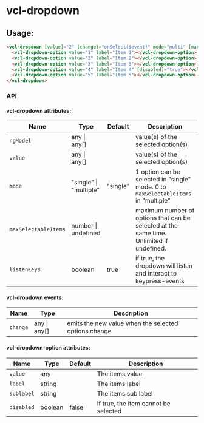 # vcl-dropdown

## Usage:

```html
<vcl-dropdown [value]="2" (change)="onSelect($event)" mode="multi" [maxSelectableItems]="5">
  <vcl-dropdown-option value="1" label="Item 1"></vcl-dropdown-option>
  <vcl-dropdown-option value="2" label="Item 2"></vcl-dropdown-option>
  <vcl-dropdown-option value="3" label="Item 3"></vcl-dropdown-option>
  <vcl-dropdown-option value="4" label="Item 4" [disabled]="true"></vcl-dropdown-option>
  <vcl-dropdown-option value="5" label="Item 5"></vcl-dropdown-option>
</vcl-dropdown>
```


### API

#### vcl-dropdown attributes:

Name                  | Type                        | Default  | Description
--------------------- | ---------------             | -------  | --------------------------------------------------------------------------------
`ngModel`             | any &#124; any[]            |          | value(s) of the selected option(s)
`value`               | any &#124; any[]            |          | value(s) of the selected option(s)
`mode`                | "single" &#124; "multiple"  | "single" | 1 option can be selected in "single" mode. 0 to `maxSelectableItems` in "multiple"
`maxSelectableItems`  | number &#124; undefined     |          | maximum number of options that can be selected at the same time. Unlimited if undefined.
`listenKeys`          | boolean                     | true     | if true, the dropdown will listen and interact to keypress-events 

#### vcl-dropdown events:

Name                  | Type             | Description
--------------------- | ---------------  | -
`change`              | any &#124; any[] | emits the new value when the selected options change

#### vcl-dropdown-option attributes:

Name       | Type    | Default | Description
---------- | ------- | ------- | --------------------------------------
`value`    | any     |         | The items value
`label`    | string  |         | The items label
`sublabel` | string  |         | The items sub label
`disabled` | boolean | false   | if true, the item cannot be selected
